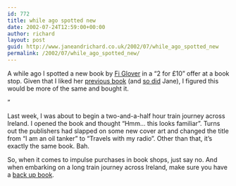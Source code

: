```yaml
---
id: 772
title: while ago spotted new
date: 2002-07-24T12:59:00+00:00
author: richard
layout: post
guid: http://www.janeandrichard.co.uk/2002/07/while_ago_spotted_new
permalink: /2002/07/while_ago_spotted_new/
---
```

A while ago I spotted a new book by [Fi Glover](http://www.bbc.co.uk/fivelive/figlover/figlover.shtml) in a &#8220;2 for &#163;10&#8221; offer at a book stop. Given that I liked her [previous book](http://v1.janeandrichard.co.uk/books/reviews/rich/oiltanker.xml) (and [so did](/books/reviews/jane/oiltanker.xml) Jane), I figured this would be more of the same and bought it.

&#8221;

Last week, I was about to begin a two-and-a-half hour train journey across Ireland. I opened the book and thought &#8220;Hmm&#8230; this looks familiar&#8221;. Turns out the publishers had slapped on some new cover art and changed the title from &#8220;I am an oil tanker&#8221; to &#8220;Travels with my radio&#8221;. Other than that, it&#8217;s exactly the same book. Bah. 

So, when it comes to impulse purchases in book shops, just say no. And when embarking on a long train journey across Ireland, make sure you have a [back up book](http://www.amazon.co.uk/exec/obidos/ASIN/1864503793/richarddallaway).